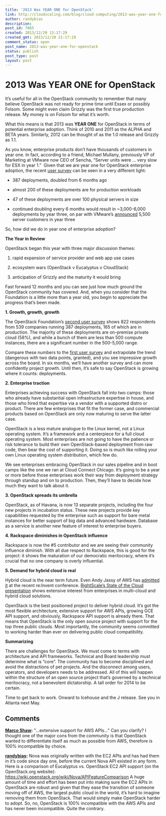 ```yaml
---
title: '2013 Was YEAR ONE for OpenStack'
link: http://cloudscaling.com/blog/cloud-computing/2013-was-year-one-for-openstack/
author: randybias
description: 
post_id: 7065
created: 2013/12/20 13:17:29
created_gmt: 2013/12/20 21:17:29
comment_status: open
post_name: 2013-was-year-one-for-openstack
status: publish
post_type: post
layout: post
---
```


# 2013 Was YEAR ONE for OpenStack

It’s useful for all in the OpenStack community to remember that many believe OpenStack was not ready for prime time until Essex or possibly Folsom. Some might even claim Grizzly was the first true production release. My money is on Folsom for what it’s worth.

What this means is that 2013 was **YEAR ONE** for OpenStack in terms of potential enterprise adoption. Think of 2010 and 2011 as the ALPHA and BETA years. Similarly, 2012 can be thought of as the 1.0 release and Grizzly as 1.1.

As you know, enterprise products don’t have thousands of customers in year one. In fact, according to a friend, Michael Mullany, previously VP of Marketing at VMware now CEO of Sencha, “Server units were ... very slow for ESX in year 1.”  Given that we are year one for OpenStack enterprise adoption, the recent [user survey](https://www.openstack.org/user-survey/Login) can be seen in a very different light:

  * 387 deployments, doubled from 6 months ago

  * almost 200 of these deployments are for production workloads

  * 47 of these deployments are over 100 physical servers in size

  * continued doubling every 6 months would result in ~3,000-6,000 deployments by year three, on par with VMware’s [announced](http://www.vmware.com/company/news/releases/momentum.html) 5,500 server customers in year three

So, how did we do in year one of enterprise adoption?

**The Year in Review**

OpenStack began this year with three major discussion themes:

  1. rapid expansion of service provider and web app use cases

  2. ecosystem wars (OpenStack v Eucalyptus v CloudStack)

  3. anticipation of Grizzly and the maturity it would bring

Fast forward 12 months and you can see just how much ground the OpenStack community has covered. And, when you consider that the Foundation is a little more than a year old, you begin to appreciate the progress that’s been made.

**1\. Growth, growth, growth**

The OpenStack Foundation’s [second user survey](http://www.slideshare.net/openstack/openstack-user-survey-october-2013?from_search=1) shows 822 respondents from 539 companies running 387 deployments, 165 of which are in production. The majority of these deployments are on-premise private cloud (58%), and while a bunch of them are less than 500 compute instances, there are a significant number in the 500-5,000 range.

Compare these numbers to the [first user survey](http://www.slideshare.net/noggin143/havana-survey-resultsfinalv2?from_search=7) and extrapolate the trend (dangerous with two data points, granted), and you see impressive growth across the board. In six months, we’ll have another survey and can more confidently project growth. Until then, it’s safe to say OpenStack is growing where it counts: deployments.

**2\. Enterprise traction**

Enterprises achieving success with OpenStack fall into two camps: those who already have substantial open infrastructure expertise in house, and those who hired that expertise via a vendor with a supported distro or product. There are few enterprises that fit the former case, and commercial products based on OpenStack are only now maturing to serve the latter case.

OpenStack is a less mature analogue to the Linux kernel, not a Linux operating system. It’s a framework and a centerpiece for a full cloud operating system. Most enterprises are not going to have the patience or risk tolerance to build their own OpenStack-based deployment from raw code, then bear the cost of supporting it. Doing so is much like rolling your own Linux operating system distribution, which few do.

We see enterprises embracing OpenStack in our sales pipeline and in boot camps like the one we ran at Cloud Connect Chicago. It’s going to be a year or more before those enterprises work their way from deployment strategy through standup and on to production. Then, they’ll have to decide how much they want to talk about it.

**3\. OpenStack spreads its umbrella**

OpenStack, as of Havana, is now 13 separate projects, including the four new projects in incubation status. These new projects provide key capabilities requested by the enterprise such as support for bare metal instances for better support of big data and advanced hardware. Database as a service is another new feature of interest to enterprise buyers.

**4\. Rackspace diminishes in OpenStack influence**

Rackspace is now the #5 contributor and we are seeing their community influence diminish. With all due respect to Rackspace, this is good for the project: it shows the maturation of our democratic meritocracy, where it’s crucial that no one company is overly influential.

**5\. Demand for hybrid cloud is real**

Hybrid cloud is the near term future. Even Andy Jassy of AWS has [admitted it](http://www.itworld.com/cloud-computing/382784/amazon-web-services-grudgingly-accepts-hybrid-cloud) at the recent re:Invent conference. [RightScale’s State of the Cloud presentation](http://www.rightscale.com/lp/state-of-the-cloud-report.php) shows extensive interest from enterprises in multi-cloud and hybrid cloud solutions.

OpenStack is the best positioned project to deliver hybrid cloud. It’s got the most flexible architecture, extensive support for AWS APIs, growing GCE API support, and obviously, Rackspace API support is already there. That means that OpenStack is the only open source project with support for the top three public clouds. Most importantly, the community seems committed to working harder than ever on delivering public cloud compatibility.

**Summarizing**

There are challenges for OpenStack. We must come to terms with architecture and API frameworks. Technical and Board leadership must determine what is “core”. The community has to become disciplined and avoid the distractions of pet projects. And the disconnect among users, operators, and developers needs to be addressed. All of this will happen within the structure of an open source project that’s governed by a technical meritocracy, not a benevolent dictatorship. A tall order for 2014 to be certain.

Time to get back to work. Onward to Icehouse and the J release. See you in Atlanta next May.

## Comments

**[Marco Shaw](#6663 "2013-12-26 14:17:00"):** "...extensive support for AWS APIs..." Can you clarify? I thought one of the major cons from the community is that OpenStack wanted to differentiate itself as much as possible from AWS, therefore is 100% incompatible by choice.

**[randybias](#6664 "2013-12-26 18:32:00"):** Nova was originally written with the EC2 APIs and has had them in it’s code since day one, before the current Nova API existed in any form. Here is a comparison of Eucalyptus vs. OpenStack EC2 API support (on the OpenStack.org website): https://wiki.openstack.org/wiki/Nova/APIFeatureComparison A huge amount of time and effort has been put into making sure the EC2 APIs in OpenStack are robust and given that they ease the transition of someone moving off of AWS, the largest public cloud in the world, it’s hard to imagine removing them from OpenStack. That would simply make OpenStack harder to adopt. So, no, OpenStack is 100% incompatible with the AWS APIs and has never been incompatible. Quite the contrary.

